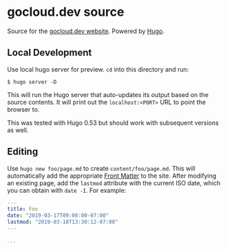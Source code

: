 # gocloud.dev source

Source for the [gocloud.dev website][]. Powered by [Hugo][].

[gocloud.dev website]: https://gocloud.dev/
[Hugo]: https://gohugo.io/

## Local Development

Use local hugo server for preview. `cd` into this directory and run:

```
$ hugo server -D
```

This will run the Hugo server that auto-updates its output based on the source
contents. It will print out the `localhost:<PORT>` URL to point the browser to.

This was tested with Hugo 0.53 but should work with subsequent versions as well.

## Editing

Use `hugo new foo/page.md` to create `content/foo/page.md`. This will
automatically add the appropriate [Front Matter][] to the site. After modifying
an existing page, add the `lastmod` attribute with the current ISO date, which
you can obtain with `date -I`. For example:

```yaml
---
title: Foo
date: "2019-03-17T09:00:00-07:00"
lastmod: "2019-03-18T13:30:12-07:00"
---

...
```

[Front Matter]: https://gohugo.io/content-management/front-matter/
